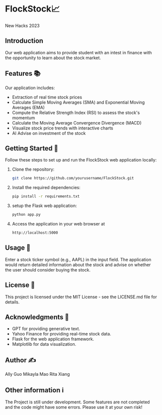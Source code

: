 # FlockStock📈
New Hacks 2023 

## Introduction

Our web application aims to provide student with an intest in finance with the opportunity to learn about the stock market.   


## Features 📚
Our application includes:
- Extraction of real time stock prices
- Calculate Simple Moving Averages (SMA) and Exponential Moving Averages (EMA)
- Compute the Relative Strength Index (RSI) to assess the stock's momentum
- Calculate the Moving Average Convergence Divergence (MACD)
- Visualize stock price trends with interactive charts
- AI Advise on investment of the stock

## Getting Started 🏁

Follow these steps to set up and run the FlockStock web application locally:

1. Clone the repository:

   ```bash
   git clone https://github.com/yourusername/FlockStock.git

2. Install the required dependencies:
   ```bash
   pip install -r requirements.txt

3. setup the Flask web application:
    ```bash
    python app.py

4. Access the application in your web browser at
    ```bash
    http://localhost:5000

## Usage 🧐

Enter a stock ticker symbol (e.g., AAPL) in the input field.
The application would return detailed information about the stock and advise on whether the user should consider buying the stock. 

## License 🪪

This project is licensed under the MIT License - see the LICENSE.md file for details.

## Acknowledgments 🤗

- GPT for providing generative text.
- Yahoo Finance for providing real-time stock data.
- Flask for the web application framework.
- Matplotlib for data visualization.

## Author ✍️
Ally Guo
Mikayla Mao
Rita Xiang


## Other information ℹ️
The Project is still under development. Some features are not completed and the code might have some errors. Please use it at your own risk!
